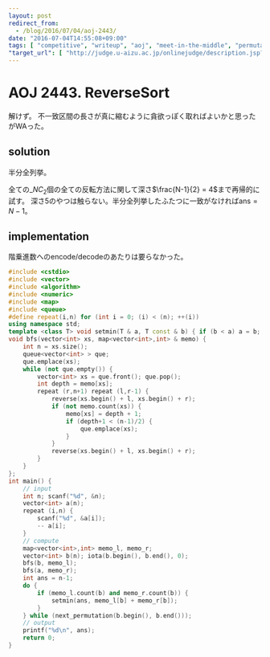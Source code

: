```yaml
---
layout: post
redirect_from:
  - /blog/2016/07/04/aoj-2443/
date: "2016-07-04T14:55:08+09:00"
tags: [ "competitive", "writeup", "aoj", "meet-in-the-middle", "permutation" ]
"target_url": [ "http://judge.u-aizu.ac.jp/onlinejudge/description.jsp?id=2443" ]
---
```


# AOJ 2443. ReverseSort

解けず。
不一致区間の長さが真に縮むように貪欲っぽく取ればよいかと思ったがWAった。

## solution

半分全列挙。

全ての${}\_NC_2$個の全ての反転方法に関して深さ$\frac{N-1}{2} = 4$まで再帰的に試す。
深さ$5$のやつは触らない。半分全列挙したふたつに一致がなければ$\mathrm{ans} = N-1$。

## implementation

階乗進数へのencode/decodeのあたりは要らなかった。

``` c++
#include <cstdio>
#include <vector>
#include <algorithm>
#include <numeric>
#include <map>
#include <queue>
#define repeat(i,n) for (int i = 0; (i) < (n); ++(i))
using namespace std;
template <class T> void setmin(T & a, T const & b) { if (b < a) a = b; }
void bfs(vector<int> xs, map<vector<int>,int> & memo) {
    int n = xs.size();
    queue<vector<int> > que;
    que.emplace(xs);
    while (not que.empty()) {
        vector<int> xs = que.front(); que.pop();
        int depth = memo[xs];
        repeat (r,n+1) repeat (l,r-1) {
            reverse(xs.begin() + l, xs.begin() + r);
            if (not memo.count(xs)) {
                memo[xs] = depth + 1;
                if (depth+1 < (n-1)/2) {
                    que.emplace(xs);
                }
            }
            reverse(xs.begin() + l, xs.begin() + r);
        }
    }
};
int main() {
    // input
    int n; scanf("%d", &n);
    vector<int> a(n);
    repeat (i,n) {
        scanf("%d", &a[i]);
        -- a[i];
    }
    // compute
    map<vector<int>,int> memo_l, memo_r;
    vector<int> b(n); iota(b.begin(), b.end(), 0);
    bfs(b, memo_l);
    bfs(a, memo_r);
    int ans = n-1;
    do {
        if (memo_l.count(b) and memo_r.count(b)) {
            setmin(ans, memo_l[b] + memo_r[b]);
        }
    } while (next_permutation(b.begin(), b.end()));
    // output
    printf("%d\n", ans);
    return 0;
}
```

